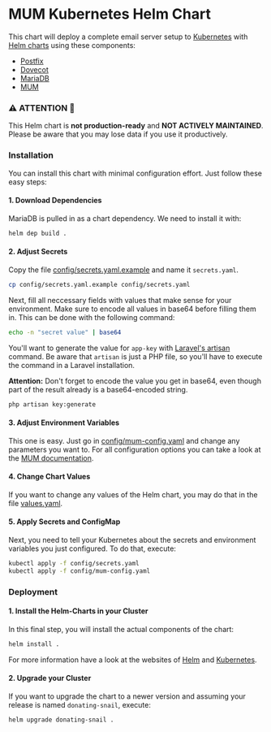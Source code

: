 # MUM Kubernetes Helm Chart

This chart will deploy a complete email server setup to 
[Kubernetes](https://kubernetes.io/) with [Helm charts](https://helm.sh/) 
using these components:

- [Postfix](http://www.postfix.org/)
- [Dovecot](https://www.dovecot.org/)
- [MariaDB](https://mariadb.org/)
- [MUM](https://mum-project.github.io/docs/)

### ️️⚠️ ATTENTION 🧨

This Helm chart is **not production-ready** and **NOT ACTIVELY MAINTAINED**.
Please be aware that you may lose data if you use it productively.

### Installation

You can install this chart with minimal configuration effort.
Just follow these easy steps:

#### 1. Download Dependencies

MariaDB is pulled in as a chart dependency. We need to install it with:

```bash
helm dep build .
```

#### 2. Adjust Secrets

Copy the file [config/secrets.yaml.example](config/secrets.yaml.example) and 
name it `secrets.yaml`. 

```bash
cp config/secrets.yaml.example config/secrets.yaml
```

Next, fill all neccessary fields with values that make sense
for your environment. Make sure to encode all values in base64 before filling 
them in. This can be done with the following command:

```bash
echo -n "secret value" | base64
```

You'll want to generate the value for `app-key` with 
[Laravel's artisan](https://laravel.com/docs/5.8/artisan) command. Be aware that
`artisan` is just a PHP file, so you'll have to execute the command in a Laravel
installation. 

**Attention:** Don't forget to encode the value you get 
in base64, even though part of the result already is a base64-encoded string.

```bash
php artisan key:generate
```

#### 3. Adjust Environment Variables

This one is easy. Just go in [config/mum-config.yaml](config/mum-config.yaml) 
and change any parameters you want to. For all configuration options you can 
take a look at the 
[MUM documentation](https://mum-project.github.io/configuration-options/).

#### 4. Change Chart Values

If you want to change any values of the Helm chart, you may do that in the file
[values.yaml](values.yaml).

#### 5. Apply Secrets and ConfigMap

Next, you need to tell your Kubernetes about the secrets and environment 
variables you just configured. To do that, execute:

```bash
kubectl apply -f config/secrets.yaml
kubectl apply -f config/mum-config.yaml
```

### Deployment

#### 1. Install the Helm-Charts in your Cluster

In this final step, you will install the actual components of the chart:

```bash
helm install .
```
For more information have a look at the websites of [Helm](https://helm.sh/) and 
[Kubernetes](https://kubernetes.io/).

#### 2. Upgrade your Cluster

If you want to upgrade the chart to a newer version and assuming your 
release is named `donating-snail`, execute:

```bash
helm upgrade donating-snail .
```
